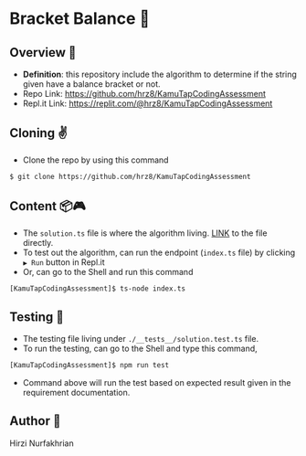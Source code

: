 # Bracket Balance 👻

## Overview 🔎
- **Definition**: this repository include the algorithm to determine if the string given have a balance bracket or not.
- Repo Link: https://github.com/hrz8/KamuTapCodingAssessment
- Repl.it Link: https://replit.com/@hrz8/KamuTapCodingAssessment

## Cloning ✌️
- Clone the repo by using this command
```bash
$ git clone https://github.com/hrz8/KamuTapCodingAssessment
```

## Content 📦🎮
- The `solution.ts` file is where the algorithm living. [LINK](https://github.com/hrz8/KamuTapCodingAssessment/blob/master/solution.ts) to the file directly.
- To test out the algorithm, can run the endpoint (`index.ts` file) by clicking `▶️ Run` button in Repl.it
- Or, can go to the Shell and run this command
```bash
[KamuTapCodingAssessment]$ ts-node index.ts
```

## Testing 🧪
- The testing file living under `./__tests__/solution.test.ts` file.
- To run the testing, can go to the Shell and type this command,
```bash
[KamuTapCodingAssessment]$ npm run test
```
- Command above will run the test based on expected result given in the requirement documentation.

## Author 👤
Hirzi Nurfakhrian
